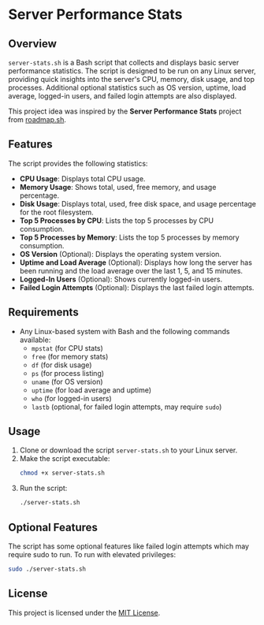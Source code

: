 # Server Performance Stats

## Overview
`server-stats.sh` is a Bash script that collects and displays basic server performance statistics. The script is designed to be run on any Linux server, providing quick insights into the server's CPU, memory, disk usage, and top processes. Additional optional statistics such as OS version, uptime, load average, logged-in users, and failed login attempts are also displayed.

This project idea was inspired by the **Server Performance Stats** project from [roadmap.sh](https://roadmap.sh/projects/server-stats).

## Features
The script provides the following statistics:
- **CPU Usage**: Displays total CPU usage.
- **Memory Usage**: Shows total, used, free memory, and usage percentage.
- **Disk Usage**: Displays total, used, free disk space, and usage percentage for the root filesystem.
- **Top 5 Processes by CPU**: Lists the top 5 processes by CPU consumption.
- **Top 5 Processes by Memory**: Lists the top 5 processes by memory consumption.
- **OS Version** (Optional): Displays the operating system version.
- **Uptime and Load Average** (Optional): Displays how long the server has been running and the load average over the last 1, 5, and 15 minutes.
- **Logged-In Users** (Optional): Shows currently logged-in users.
- **Failed Login Attempts** (Optional): Displays the last failed login attempts.

## Requirements
- Any Linux-based system with Bash and the following commands available:
  - `mpstat` (for CPU stats)
  - `free` (for memory stats)
  - `df` (for disk usage)
  - `ps` (for process listing)
  - `uname` (for OS version)
  - `uptime` (for load average and uptime)
  - `who` (for logged-in users)
  - `lastb` (optional, for failed login attempts, may require `sudo`)

## Usage
1. Clone or download the script `server-stats.sh` to your Linux server.
2. Make the script executable:
    ```bash
    chmod +x server-stats.sh
    ```
3. Run the script:
    ```bash
    ./server-stats.sh
    ```

## Optional Features
The script has some optional features like failed login attempts which may require sudo to run. To run with elevated privileges:
```bash
sudo ./server-stats.sh
```

## License
This project is licensed under the [MIT License](LICENSE).